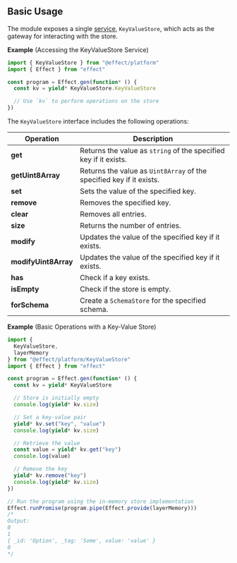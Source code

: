 ## Basic Usage

The module exposes a single [service](/docs/requirements-management/services/), `KeyValueStore`, which acts as the gateway for interacting with the store.

**Example** (Accessing the KeyValueStore Service)

```ts twoslash
import { KeyValueStore } from "@effect/platform"
import { Effect } from "effect"

const program = Effect.gen(function* () {
  const kv = yield* KeyValueStore.KeyValueStore

  // Use `kv` to perform operations on the store
})
```

The `KeyValueStore` interface includes the following operations:

| Operation            | Description                                                          |
| -------------------- | -------------------------------------------------------------------- |
| **get**              | Returns the value as `string` of the specified key if it exists.     |
| **getUint8Array**    | Returns the value as `Uint8Array` of the specified key if it exists. |
| **set**              | Sets the value of the specified key.                                 |
| **remove**           | Removes the specified key.                                           |
| **clear**            | Removes all entries.                                                 |
| **size**             | Returns the number of entries.                                       |
| **modify**           | Updates the value of the specified key if it exists.                 |
| **modifyUint8Array** | Updates the value of the specified key if it exists.                 |
| **has**              | Check if a key exists.                                               |
| **isEmpty**          | Check if the store is empty.                                         |
| **forSchema**        | Create a `SchemaStore` for the specified schema.                     |

**Example** (Basic Operations with a Key-Value Store)

```ts twoslash
import {
  KeyValueStore,
  layerMemory
} from "@effect/platform/KeyValueStore"
import { Effect } from "effect"

const program = Effect.gen(function* () {
  const kv = yield* KeyValueStore

  // Store is initially empty
  console.log(yield* kv.size)

  // Set a key-value pair
  yield* kv.set("key", "value")
  console.log(yield* kv.size)

  // Retrieve the value
  const value = yield* kv.get("key")
  console.log(value)

  // Remove the key
  yield* kv.remove("key")
  console.log(yield* kv.size)
})

// Run the program using the in-memory store implementation
Effect.runPromise(program.pipe(Effect.provide(layerMemory)))
/*
Output:
0
1
{ _id: 'Option', _tag: 'Some', value: 'value' }
0
*/
```
